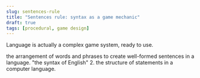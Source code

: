 ```yaml
---
slug: sentences-rule
title: "Sentences rule: syntax as a game mechanic"
draft: true
tags: [procedural, game design]
---
```


Language is actually a complex game system, ready to use.

<!--truncate-->

the arrangement of words and phrases to create well-formed sentences in a language.
"the syntax of English" 2.
the structure of statements in a computer language.

